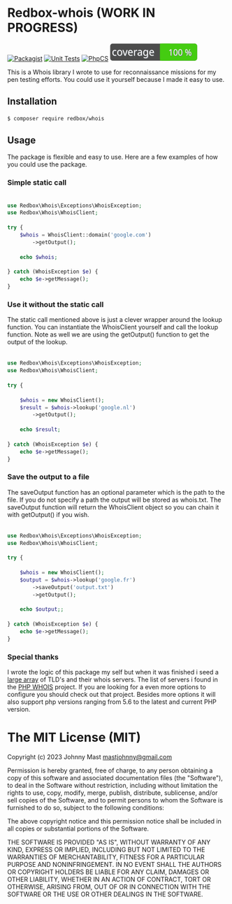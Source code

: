 # Redbox-whois (WORK IN PROGRESS)

[![Packagist](https://img.shields.io/packagist/v/redbox/whois.svg)](https://packagist.org/packages/redbox/whois)
[![Unit Tests](https://github.com/johnnymast/redbox-whois/actions/workflows/Tests.yml/badge.svg)](https://github.com/johnnymast/redbox-whois/actions/workflows/Tests.yml)
[![PhpCS](https://github.com/johnnymast/redbox-whois/actions/workflows/Phpcs.yaml/badge.svg)](https://github.com/johnnymast/redbox-whois/actions/workflows/Phpcs.yaml)
[![Test Coverage PHP Package](https://github.com/johnnymast/redbox-whois/blob/master/badges/coverage-badge.svg)](https://github.com/johnnymast/redbox-whois/actions/workflows/pest-coverage.yaml)

This is a Whois library I wrote to use for reconnaissance missions for my pen testing efforts. You could use it yourself because I made it easy to use.

## Installation

```bash
$ composer require redbox/whois
```

## Usage

The package is flexible and easy to use. Here are a few examples of how you could use the package.

### Simple static call

```php

use Redbox\Whois\Exceptions\WhoisException;
use Redbox\Whois\WhoisClient;

try {
    $whois = WhoisClient::domain('google.com')
        ->getOutput();

    echo $whois;

} catch (WhoisException $e) {
    echo $e->getMessage();
}
```

### Use it without the static call

The static call mentioned above is just a clever wrapper around the lookup function. You can instantiate the WhoisClient
yourself and call the lookup function. Note as well we are using the getOutput() function to get the output of the
lookup.

```php

use Redbox\Whois\Exceptions\WhoisException;
use Redbox\Whois\WhoisClient;

try {

    $whois = new WhoisClient();
    $result = $whois->lookup('google.nl')
        ->getOutput();

    echo $result;

} catch (WhoisException $e) {
    echo $e->getMessage();
}

```




### Save the output to a file

The saveOutput function has an optional parameter which is the path to the file. If you do not specify a path the
output will be stored as whois.txt. The saveOutput function will return the WhoisClient object so you can chain it with
getOutput() if you wish.

```php

use Redbox\Whois\Exceptions\WhoisException;
use Redbox\Whois\WhoisClient;

try {

    $whois = new WhoisClient();
    $output = $whois->lookup('google.fr')
        ->saveOutput('output.txt')
        ->getOutput();

    echo $output;;

} catch (WhoisException $e) {
    echo $e->getMessage();
}


```

### Special thanks

I wrote the logic of this package my self but when it was finished i seed a [large array](https://github.com/johnnymast/redbox-whois/blob/master/src/Servers.php) of TLD's and their whois servers.
The list of servers i found in the [PHP WHOIS](https://github.com/io-developer/php-whois) project. If you are looking for a even more options
to configure you should check out that project. Besides more options it will also support php versions ranging from 5.6 to the latest and current
PHP version. 

# The MIT License (MIT)

Copyright (c) 2023 Johnny Mast <mastjohnny@gmail.com>

Permission is hereby granted, free of charge, to any person obtaining a copy
of this software and associated documentation files (the "Software"), to deal
in the Software without restriction, including without limitation the rights
to use, copy, modify, merge, publish, distribute, sublicense, and/or sell
copies of the Software, and to permit persons to whom the Software is
furnished to do so, subject to the following conditions:

The above copyright notice and this permission notice shall be included in
all copies or substantial portions of the Software.

THE SOFTWARE IS PROVIDED "AS IS", WITHOUT WARRANTY OF ANY KIND, EXPRESS OR
IMPLIED, INCLUDING BUT NOT LIMITED TO THE WARRANTIES OF MERCHANTABILITY,
FITNESS FOR A PARTICULAR PURPOSE AND NONINFRINGEMENT. IN NO EVENT SHALL THE
AUTHORS OR COPYRIGHT HOLDERS BE LIABLE FOR ANY CLAIM, DAMAGES OR OTHER
LIABILITY, WHETHER IN AN ACTION OF CONTRACT, TORT OR OTHERWISE, ARISING FROM,
OUT OF OR IN CONNECTION WITH THE SOFTWARE OR THE USE OR OTHER DEALINGS IN
THE SOFTWARE.
